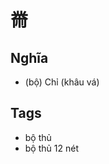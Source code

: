 # 黹

## Nghĩa
* (bộ) Chỉ (khâu vá)

## Tags
* bộ thủ
* bộ thủ 12 nét

<script>window.HANZI_FIELD='黹';</script>

